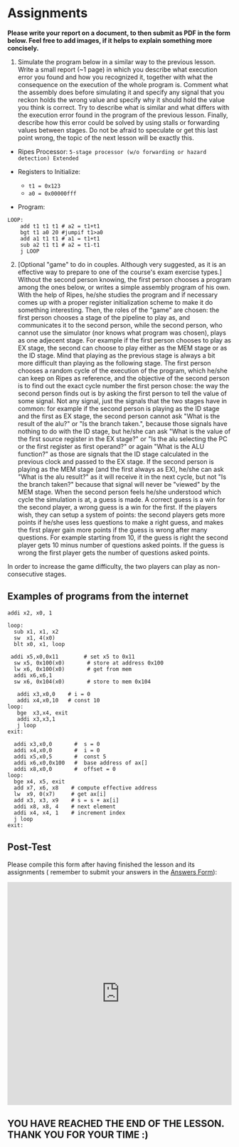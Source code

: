 # Assignments

**Please write your report on a document, to then submit as PDF in the form below. Feel free to add images, if it helps to explain something more concisely.**

1. Simulate the program below in a similar way to the previous lesson. Write a small report (~1 page) in which you describe what execution error you found and how you recognized it, together with what the consequence on the execution of the whole program is. Comment what the assembly does before simulating it and specify any signal that you reckon holds the wrong value and specify why it should hold the value you think is correct. Try to describe what is similar and what differs with the execution error found in the program of the previous lesson. Finally, describe how this error could be solved by using stalls or forwarding values between stages. Do not be afraid to speculate or get this last point wrong, the topic of the next lesson will be exactly this.
- Ripes Processor: ```5-stage processor (w/o forwarding or hazard detection) Extended```
- Registers to Initialize:
    - ```t1 = 0x123```
    - ```a0 = 0x00000fff```

- Program:
```assembly
LOOP:
    add t1 t1 t1 # a2 = t1+t1
    bgt t1 a0 20 #jumpif t1>a0
    add a1 t1 t1 # a1 = t1+t1
    sub a2 t1 t1 # a2 = t1-t1
    j LOOP
```

2. [Optional "game" to do in couples. Although very suggested, as it is an effective way to prepare to one of the course's exam exercise types.] Without the second person knowing, the first person chooses a program among the ones below, or writes a simple assembly program of his own. With the help of Ripes, he/she studies the program and if necessary comes up with a proper register initialization scheme to make it do something interesting. Then, the roles of the "game" are chosen: the first person chooses a stage of the pipeline to play as, and communicates it to the second person, while the second person, who cannot use the simulator (nor knows what program was chosen), plays as one adjecent stage. For example if the first person chooses to play as EX stage, the second can choose to play either as the MEM stage or as the ID stage. Mind that playing as the previous stage is always a bit more difficult than playing as the following stage. The first person chooses a random cycle of the execution of the program, which he/she can keep on Ripes as reference, and the objective of the second person is to find out the exact cycle number the first person chose: the way the second person finds out is by asking the first person to tell the value of some signal. Not any signal, just the signals that the two stages have in common: for example if the second person is playing as the ID stage and the first as EX stage, the second person cannot ask "What is the result of the alu?" or "Is the branch taken.", because those signals have nothing to do with the ID stage, but he/she can ask "What is the value of the first source register in the EX stage?" or "Is the alu selecting the PC or the first register as first operand?" or again "What is the ALU function?" as those are signals that the ID stage calculated in the previous clock and passed to the EX stage. If the second person is playing as the MEM stage (and the first always as EX), he/she can ask "What is the alu result?" as it will receive it in the next cycle, but not "Is the branch taken?" because that signal will never be "viewed" by the MEM stage. When the second person feels he/she understood which cycle the simulation is at, a guess is made. A correct guess is a win for the second player, a wrong guess is a win for the first. If the players wish, they can setup a system of points: the second players gets more points if he/she uses less questions to make a right guess, and makes the first player gain more points if the guess is wrong after many questions. For example starting from 10, if the guess is right the second player gets 10 minus number of questions asked points. If the guess is wrong the first player gets the number of questions asked points. 

In order to increase the game difficulty, the two players can play as non-consecutive stages.

## Examples of programs from the internet

```assembly
addi x2, x0, 1

loop:
  sub x1, x1, x2
  sw  x1, 4(x0)
  blt x0, x1, loop
```

```assembly
 addi x5,x0,0x11        # set x5 to 0x11
  sw x5, 0x100(x0)       # store at address 0x100
  lw x6, 0x100(x0)       # get from mem
  addi x6,x6,1          
  sw x6, 0x104(x0)       # store to mem 0x104
```

```assembly
   addi x3,x0,0    # i = 0
   addi x4,x0,10   # const 10
loop:
   bge  x3,x4, exit
   addi x3,x3,1
   j loop
exit:
```

```assembly
  addi x3,x0,0       #  s = 0
  addi x4,x0,0       #  i = 0
  addi x5,x0,5       #  const 5
  addi x6,x0,0x100   #  base address of ax[]
  addi x8,x0,0       #  offset = 0
loop:
  bge x4, x5, exit
  add x7, x6, x8    # compute effective address
  lw  x9, 0(x7)     # get ax[i]
  add x3, x3, x9    # s = s + ax[i]
  addi x8, x8, 4    # next element
  addi x4, x4, 1    # increment index
  j loop
exit:
```

<!-- ## Answers Form

Please upload here the answers to the questions you have encountered during the lesson:

<iframe width="100%" height="500px" src="https://forms.office.com/Pages/ResponsePage.aspx?id=K3EXCvNtXUKAjjCd8ope62KdyETcpsdCkuMPv8Z87j1UOFFGWUJGVjg5VkJEMjdaNldENlVIMU05VC4u&embed=true" frameborder="0" marginwidth="0" marginheight="0" style="border: none; max-width:100%; max-height:100vh" allowfullscreen webkitallowfullscreen mozallowfullscreen msallowfullscreen> </iframe> -->

## Post-Test

Please compile this form after having finished the lesson and its assignments ( remember to submit your answers in the [Answers Form](https://forms.office.com/r/PVqkuE9WS2)):

<iframe width="100%" height="500px" src="https://forms.office.com/r/eWebw6D5uT?embed=true" frameborder="0" marginwidth="0" marginheight="0" style="border: none; max-width:100%; max-height:100vh" allowfullscreen webkitallowfullscreen mozallowfullscreen msallowfullscreen> </iframe>

## YOU HAVE REACHED THE END OF THE LESSON. THANK YOU FOR YOUR TIME :)
